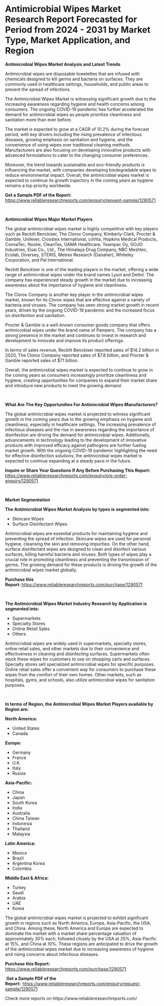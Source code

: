 <p><h1>Antimicrobial Wipes Market Research Report Forecasted for Period from 2024 -  2031 by Market Type, Market Application, and Region</h1></p><p><strong>Antimicrobial Wipes Market Analysis and Latest Trends</strong></p>
<p><p>Antimicrobial wipes are disposable towelettes that are infused with chemicals designed to kill germs and bacteria on surfaces. They are commonly used in healthcare settings, households, and public areas to prevent the spread of infections.</p><p>The Antimicrobial Wipes Market is witnessing significant growth due to the increasing awareness regarding hygiene and health concerns among consumers. The ongoing COVID-19 pandemic has further accelerated the demand for antimicrobial wipes as people prioritize cleanliness and sanitation more than ever before.</p><p>The market is expected to grow at a CAGR of 10.2% during the forecast period, with key drivers including the rising prevalence of infectious diseases, growing emphasis on sanitation and hygiene, and the convenience of using wipes over traditional cleaning methods. Manufacturers are also focusing on developing innovative products with advanced formulations to cater to the changing consumer preferences.</p><p>Moreover, the trend towards sustainable and eco-friendly products is influencing the market, with companies developing biodegradable wipes to reduce environmental impact. Overall, the antimicrobial wipes market is expected to continue its growth trajectory in the coming years as hygiene remains a top priority worldwide.</p></p>
<p><strong>Get a Sample PDF of the Report:&nbsp;</strong> <a href="https://www.reliableresearchreports.com/enquiry/request-sample/1290571">https://www.reliableresearchreports.com/enquiry/request-sample/1290571</a></p>
<p>&nbsp;</p>
<p><strong>Antimicrobial Wipes Major Market Players</strong></p>
<p><p>The global antimicrobial wipes market is highly competitive with key players such as Reckitt Benckiser, The Clorox Company, Kimberly-Clark, Procter & Gamble, Unilever, Crosstex International, coVita, Hopkins Medical Products, ConvaTec, Nootie, CleanTex, GAMA Healthcare, Teampac Oy, GOJO Industries, Eisai Co., Ltd., The Himalaya Drug Company, NBC Meshtec, Ecolab, Diversey, STERIS, Metrex Research (Danaher), Whiteley Corporation, and Pal International.</p><p>Reckitt Benckiser is one of the leading players in the market, offering a wide range of antimicrobial wipes under the brand names Lysol and Dettol. The company has experienced steady growth in the market due to increasing awareness about the importance of hygiene and cleanliness.</p><p>The Clorox Company is another key player in the antimicrobial wipes market, known for its Clorox wipes that are effective against a variety of bacteria and viruses. The company has seen strong market growth in recent years, driven by the ongoing COVID-19 pandemic and the increased focus on disinfection and sanitation.</p><p>Procter & Gamble is a well-known consumer goods company that offers antimicrobial wipes under the brand name of Pampers. The company has a strong presence in the market and continues to invest in research and development to innovate and improve its product offerings.</p><p>In terms of sales revenue, Reckitt Benckiser reported sales of $14.2 billion in 2020, The Clorox Company reported sales of $7.8 billion, and Procter & Gamble reported sales of $71 billion.</p><p>Overall, the antimicrobial wipes market is expected to continue to grow in the coming years as consumers increasingly prioritize cleanliness and hygiene, creating opportunities for companies to expand their market share and introduce new products to meet the growing demand.</p></p>
<p>&nbsp;</p>
<p><strong>What Are The Key Opportunities For Antimicrobial Wipes Manufacturers?</strong></p>
<p><p>The global antimicrobial wipes market is projected to witness significant growth in the coming years due to the growing emphasis on hygiene and cleanliness, especially in healthcare settings. The increasing prevalence of infectious diseases and the rise in awareness regarding the importance of disinfection are driving the demand for antimicrobial wipes. Additionally, advancements in technology leading to the development of innovative products with improved efficacy against pathogens are further fueling market growth. With the ongoing COVID-19 pandemic highlighting the need for effective disinfection solutions, the antimicrobial wipes market is expected to continue expanding at a steady pace in the future.</p></p>
<p><strong>Inquire or Share Your Questions If Any Before Purchasing This Report:</strong> <a href="https://www.reliableresearchreports.com/enquiry/pre-order-enquiry/1290571">https://www.reliableresearchreports.com/enquiry/pre-order-enquiry/1290571</a></p>
<p>&nbsp;</p>
<p><strong>Market Segmentation</strong></p>
<p><strong>The Antimicrobial Wipes Market Analysis by types is segmented into:</strong></p>
<p><ul><li>Skincare Wipes</li><li>Surface Disinfectant Wipes</li></ul></p>
<p><p>Antimicrobial wipes are essential products for maintaining hygiene and preventing the spread of infection. Skincare wipes are used for personal hygiene, cleansing the skin and removing impurities. On the other hand, surface disinfectant wipes are designed to clean and disinfect various surfaces, killing harmful bacteria and viruses. Both types of wipes play a crucial role in promoting cleanliness and preventing the transmission of germs. The growing demand for these products is driving the growth of the antimicrobial wipes market globally.</p></p>
<p><strong>Purchase this Report:&nbsp;</strong><a href="https://www.reliableresearchreports.com/purchase/1290571">https://www.reliableresearchreports.com/purchase/1290571</a></p>
<p>&nbsp;</p>
<p><strong>The Antimicrobial Wipes Market Industry Research by Application is segmented into:</strong></p>
<p><ul><li>Supermarkets</li><li>Specialty Stores</li><li>Online Retail Sales</li><li>Others</li></ul></p>
<p><p>Antimicrobial wipes are widely used in supermarkets, specialty stores, online retail sales, and other markets due to their convenience and effectiveness in cleaning and disinfecting surfaces. Supermarkets often stock these wipes for customers to use on shopping carts and surfaces. Specialty stores sell specialized antimicrobial wipes for specific purposes. Online retail sales offer a convenient way for consumers to purchase these wipes from the comfort of their own homes. Other markets, such as hospitals, gyms, and schools, also utilize antimicrobial wipes for sanitation purposes.</p></p>
<p>&nbsp;</p>
<p><strong>In terms of Region, the Antimicrobial Wipes Market Players available by Region are:</strong></p>
<p>
    <p> <strong> North America: </strong>
        <ul>
            <li>United States</li>
            <li>Canada</li>
        </ul>
        </p> 
    <p> <strong> Europe: </strong>
        <ul>
            <li>Germany</li>
            <li>France</li>
            <li>U.K.</li>
            <li>Italy</li>
            <li>Russia</li>
        </ul>
        </p> 
    <p> <strong> Asia-Pacific: </strong>
        <ul>
            <li>China</li>
            <li>Japan</li>
            <li>South Korea</li>
            <li>India</li>
            <li>Australia</li>
            <li>China Taiwan</li>
            <li>Indonesia</li>
            <li>Thailand</li>
            <li>Malaysia</li>
        </ul>
        </p> 
    <p> <strong> Latin America: </strong>
        <ul>
            <li>Mexico</li>
            <li>Brazil</li>
            <li>Argentina Korea</li>
            <li>Colombia</li>
        </ul>
        </p> 
    <p> <strong> Middle East & Africa: </strong>
        <ul>
            <li>Turkey</li>
            <li>Saudi</li>
            <li>Arabia</li>
            <li>UAE</li>
            <li>Korea</li>
        </ul>
    </p>
    </p>
<p><p>The global antimicrobial wipes market is projected to exhibit significant growth in regions such as North America, Europe, Asia-Pacific, the USA, and China. Among these, North America and Europe are expected to dominate the market with a market share percentage valuation of approximately 30% each, followed closely by the USA at 25%, Asia-Pacific at 15%, and China at 10%. These regions are anticipated to drive the growth of the antimicrobial wipes market due to increasing awareness of hygiene and rising concerns about infectious diseases.</p></p>
<p><strong>Purchase this Report: </strong><a href="https://www.reliableresearchreports.com/purchase/1290571">https://www.reliableresearchreports.com/purchase/1290571</a></p>
<p>&nbsp;<strong>Get a Sample PDF of the Report:&nbsp;&nbsp;</strong><a href="https://www.reliableresearchreports.com/enquiry/request-sample/1290571">https://www.reliableresearchreports.com/enquiry/request-sample/1290571</a></p>
<p><strong></strong></p>
<p>Check more reports on https://www.reliableresearchreports.com/</p>